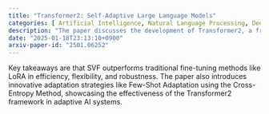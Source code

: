 ```yaml
---
title: "Transformer2: Self-Adaptive Large Language Models"
categories: [ Artificial Intelligence, Natural Language Processing, Deep Learning, Machine Learning, Adaptive Systems ]
description: "The paper discusses the development of Transformer2, a framework for self-adaptive Large Language Models (LLMs), introducing a novel parameter-efficient fine-tuning method called Singular Value Fine-tuning (SVF). The paper explores three distinct adaptation strategies within Transformer2 and evaluates its performance on various tasks and datasets."
date: "2025-01-18T23:13:10+0900"
arxiv-paper-id: "2501.06252"
---
```

Key takeaways are that SVF outperforms traditional fine-tuning methods like LoRA in efficiency, flexibility, and robustness. The paper also introduces innovative adaptation strategies like Few-Shot Adaptation using the Cross-Entropy Method, showcasing the effectiveness of the Transformer2 framework in adaptive AI systems.
